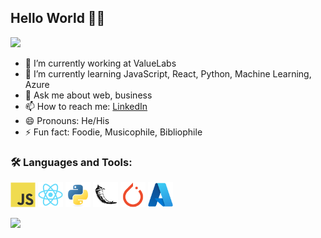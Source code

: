 ## Hello World 🙋‍♂️

<!-- **JyotiRSharma/JyotiRSharma** is a ✨ _special_ ✨ repository because its `README.md` (this file) appears on your GitHub profile. -->
![](https://komarev.com/ghpvc/?username=jyotirsharma&color=BADA55&abbreviated=true)
- 🔭 I’m currently working at ValueLabs
- 🌱 I’m currently learning JavaScript, React, Python, Machine Learning, Azure
- 💬 Ask me about web, business
- 📫 How to reach me: [LinkedIn](https://www.linkedin.com/in/jrsharma11/)
- 😄 Pronouns: He/His
- ⚡ Fun fact: Foodie, Musicophile, Bibliophile

### 🛠️ Languages and Tools:
  <code><img src="https://github.com/devicons/devicon/blob/master/icons/javascript/javascript-original.svg" title="JavaScript" alt="javascript" width="40" height="40" /></code>
  <code><img src="https://github.com/devicons/devicon/blob/master/icons/react/react-original.svg" title="React" alt="react" width="40" height="40" /></code>
  <code><img src="https://github.com/devicons/devicon/blob/master/icons/python/python-original.svg" title="Python" alt="python" width="40" height="40" /></code>
  <code><img src="https://github.com/devicons/devicon/blob/master/icons/flask/flask-original.svg" title="Flask" alt="flask" width="40" height="40" /></code>
  <code><img src="https://github.com/devicons/devicon/blob/master/icons/pytorch/pytorch-original.svg" title="PyTorch" alt="pytorch" width="40" height="40" /></code>
  <code><img src="https://github.com/devicons/devicon/blob/master/icons/azure/azure-original.svg" title="Azure" alt="azure" width="40" height="40" /></code>

<!-- [![Top Langs](https://github-readme-stats.vercel.app/api/top-langs/?username=jyotirsharma)](https://github.com/anuraghazra/github-readme-stats)  -->
<img src="https://github-readme-stats.vercel.app/api//?username=jyotirsharma&theme=" />
